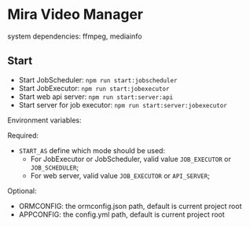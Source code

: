 # Mira Video Manager

system dependencies: ffmpeg, mediainfo

## Start
- Start JobScheduler: `npm run start:jobscheduler`
- Start JobExecutor: `npm run start:jobexecutor`
- Start web api server: `npm run start:server:api`
- Start server for job executor: `npm run start:server:jobexecutor`

Environment variables:

Required:
- `START_AS` define which mode should be used: 
  - For JobExecutor or JobScheduler, valid value `JOB_EXECUTOR` or `JOB_SCHEDULER`;
  - For web server, valid value `JOB_EXECUTOR` or `API_SERVER`;

Optional:
- ORMCONFIG: the ormconfig.json path, default is current project root
- APPCONFIG: the config.yml path, default is current project root